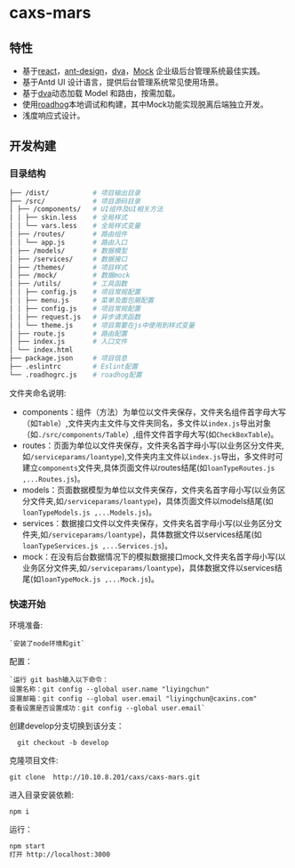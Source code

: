 # caxs-mars

 

## 特性

-   基于[react](https://github.com/facebook/react)，[ant-design](https://github.com/ant-design/ant-design)，[dva](https://github.com/dvajs/dva)，[Mock](https://github.com/nuysoft/Mock) 企业级后台管理系统最佳实践。
-   基于Antd UI 设计语言，提供后台管理系统常见使用场景。
-   基于[dva](https://github.com/dvajs/dva)动态加载 Model 和路由，按需加载。
-   使用[roadhog](https://github.com/sorrycc/roadhog)本地调试和构建，其中Mock功能实现脱离后端独立开发。
-   浅度响应式设计。

 
## 开发构建

### 目录结构

```bash
├── /dist/           # 项目输出目录
├── /src/            # 项目源码目录
│ ├── /components/   # UI组件及UI相关方法
│ │ ├── skin.less    # 全局样式
│ │ └── vars.less    # 全局样式变量
│ ├── /routes/       # 路由组件
│ │ └── app.js       # 路由入口
│ ├── /models/       # 数据模型
│ ├── /services/     # 数据接口
│ ├── /themes/       # 项目样式
│ ├── /mock/         # 数据mock
│ ├── /utils/        # 工具函数
│ │ ├── config.js    # 项目常规配置
│ │ ├── menu.js      # 菜单及面包屑配置
│ │ ├── config.js    # 项目常规配置
│ │ ├── request.js   # 异步请求函数
│ │ └── theme.js     # 项目需要在js中使用到样式变量
│ ├── route.js       # 路由配置
│ ├── index.js       # 入口文件
│ └── index.html     
├── package.json     # 项目信息
├── .eslintrc        # Eslint配置
└── .roadhogrc.js    # roadhog配置
```

文件夹命名说明:

-   components：组件（方法）为单位以文件夹保存，文件夹名组件首字母大写（如`Table`）,文件夹内主文件与文件夹同名，多文件以`index.js`导出对象（如`./src/components/Table`）,组件文件首字母大写(如`CheckBoxTable`)。
-   routes：页面为单位以文件夹保存，文件夹名首字母小写(以业务区分文件夹,如`/serviceparams/loantype`),文件夹内主文件以`index.js`导出，多文件时可建立`components`文件夹,具体页面文件以routes结尾(如`loanTypeRoutes.js ,...Routes.js`)。
-   models：页面数据模型为单位以文件夹保存，文件夹名首字母小写(以业务区分文件夹,如`/serviceparams/loantype`)，具体页面文件以models结尾(如`loanTypeModels.js ,...Models.js`)。
-   services：数据接口文件以文件夹保存，文件夹名首字母小写(以业务区分文件夹,如`/serviceparams/loantype`)，具体数据文件以services结尾(如`loanTypeServices.js ,...Services.js`)。
-   mock：在没有后台数据情况下的模拟数据接口mock,文件夹名首字母小写(以业务区分文件夹,如`/serviceparams/loantype`)，具体数据文件以services结尾(如`loanTypeMock.js ,...Mock.js`)。

### 快速开始
环境准备:

    `安装了node环境和git`
配置：

    `运行 git bash输入以下命令：
    设置名称：git config --global user.name "liyingchun"
    设置邮箱：git config --global user.email "liyingchun@caxins.com"
    查看设置是否设置成功：git config --global user.email`
创建develop分支切换到该分支：

      git checkout -b develop

克隆项目文件:

    git clone  http://10.10.8.201/caxs/caxs-mars.git

进入目录安装依赖:

    npm i 

运行：

```bash
npm start
打开 http://localhost:3000
```



